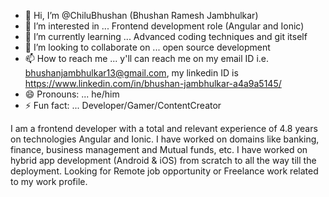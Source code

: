 - 👋 Hi, I’m @ChiluBhushan (Bhushan Ramesh Jambhulkar)
- 👀 I’m interested in ... Frontend development role (Angular and Ionic)
- 🌱 I’m currently learning ... Advanced coding techniques and git itself
- 💞️ I’m looking to collaborate on ... open source development 
- 📫 How to reach me ... y'll can reach me on my email ID i.e. bhushanjambhulkar13@gmail.com, my linkedin ID is https://www.linkedin.com/in/bhushan-jambhulkar-a4a9a5145/
- 😄 Pronouns: ... he/him
- ⚡ Fun fact: ... Developer/Gamer/ContentCreator

I am a frontend developer with a total and relevant experience of 4.8 years on technologies Angular and Ionic.
I have worked on domains like banking, finance, business management and Mutual funds, etc.
I have worked on hybrid app development (Android & iOS) from scratch to all the way till the deployment.
Looking for Remote job opportunity or Freelance work related to my work profile.

<!---
ChiluBhushan/ChiluBhushan is a ✨ special ✨ repository because its `README.md` (this file) appears on your GitHub profile.
You can click the Preview link to take a look at your changes.
--->

